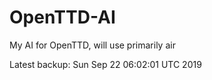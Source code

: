 # OpenTTD-AI
My AI for OpenTTD, will use primarily air

Latest backup: Sun Sep 22 06:02:01 UTC 2019
